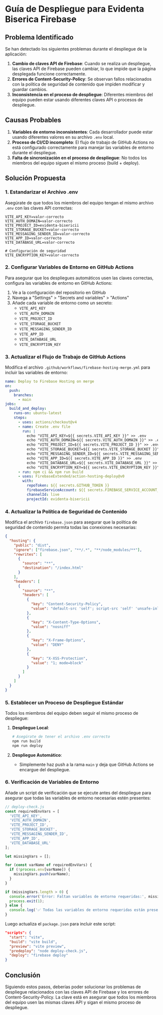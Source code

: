 # Guía de Despliegue para Evidenta Biserica Firebase

## Problema Identificado

Se han detectado los siguientes problemas durante el despliegue de la aplicación:

1. **Cambio de claves API de Firebase**: Cuando se realiza un despliegue, las claves API de Firebase pueden cambiar, lo que impide que la página desplegada funcione correctamente.
2. **Errores de Content-Security-Policy**: Se observan fallos relacionados con la política de seguridad de contenido que impiden modificar y guardar cambios.
3. **Inconsistencia en el proceso de despliegue**: Diferentes miembros del equipo pueden estar usando diferentes claves API o procesos de despliegue.

## Causas Probables

1. **Variables de entorno inconsistentes**: Cada desarrollador puede estar usando diferentes valores en su archivo `.env` local.
2. **Proceso de CI/CD incompleto**: El flujo de trabajo de GitHub Actions no está configurado correctamente para manejar las variables de entorno durante el despliegue.
3. **Falta de sincronización en el proceso de despliegue**: No todos los miembros del equipo siguen el mismo proceso (build + deploy).

## Solución Propuesta

### 1. Estandarizar el Archivo .env

Asegúrate de que todos los miembros del equipo tengan el mismo archivo `.env` con las claves API correctas:

```
VITE_API_KEY=valor-correcto
VITE_AUTH_DOMAIN=valor-correcto
VITE_PROJECT_ID=evidenta-bisericii
VITE_STORAGE_BUCKET=valor-correcto
VITE_MESSAGING_SENDER_ID=valor-correcto
VITE_APP_ID=valor-correcto
VITE_DATABASE_URL=valor-correcto

# Configuración de seguridad
VITE_ENCRYPTION_KEY=valor-correcto
```

### 2. Configurar Variables de Entorno en GitHub Actions

Para asegurar que los despliegues automáticos usen las claves correctas, configura las variables de entorno en GitHub Actions:

1. Ve a la configuración del repositorio en GitHub
2. Navega a "Settings" > "Secrets and variables" > "Actions"
3. Añade cada variable de entorno como un secreto:
   - `VITE_API_KEY`
   - `VITE_AUTH_DOMAIN`
   - `VITE_PROJECT_ID`
   - `VITE_STORAGE_BUCKET`
   - `VITE_MESSAGING_SENDER_ID`
   - `VITE_APP_ID`
   - `VITE_DATABASE_URL`
   - `VITE_ENCRYPTION_KEY`

### 3. Actualizar el Flujo de Trabajo de GitHub Actions

Modifica el archivo `.github/workflows/firebase-hosting-merge.yml` para incluir las variables de entorno:

```yaml
name: Deploy to Firebase Hosting on merge
on:
  push:
    branches:
      - main
jobs:
  build_and_deploy:
    runs-on: ubuntu-latest
    steps:
      - uses: actions/checkout@v4
      - name: Create .env file
        run: |
          echo "VITE_API_KEY=${{ secrets.VITE_API_KEY }}" >> .env
          echo "VITE_AUTH_DOMAIN=${{ secrets.VITE_AUTH_DOMAIN }}" >> .env
          echo "VITE_PROJECT_ID=${{ secrets.VITE_PROJECT_ID }}" >> .env
          echo "VITE_STORAGE_BUCKET=${{ secrets.VITE_STORAGE_BUCKET }}" >> .env
          echo "VITE_MESSAGING_SENDER_ID=${{ secrets.VITE_MESSAGING_SENDER_ID }}" >> .env
          echo "VITE_APP_ID=${{ secrets.VITE_APP_ID }}" >> .env
          echo "VITE_DATABASE_URL=${{ secrets.VITE_DATABASE_URL }}" >> .env
          echo "VITE_ENCRYPTION_KEY=${{ secrets.VITE_ENCRYPTION_KEY }}" >> .env
      - run: npm ci && npm run build
      - uses: FirebaseExtended/action-hosting-deploy@v0
        with:
          repoToken: ${{ secrets.GITHUB_TOKEN }}
          firebaseServiceAccount: ${{ secrets.FIREBASE_SERVICE_ACCOUNT_EVIDENTA_BISERICII }}
          channelId: live
          projectId: evidenta-bisericii
```

### 4. Actualizar la Política de Seguridad de Contenido

Modifica el archivo `firebase.json` para asegurar que la política de seguridad de contenido permita todas las conexiones necesarias:

```json
{
  "hosting": {
    "public": "dist",
    "ignore": ["firebase.json", "**/.*", "**/node_modules/**"],
    "rewrites": [
      {
        "source": "**",
        "destination": "/index.html"
      }
    ],
    "headers": [
      {
        "source": "**",
        "headers": [
          {
            "key": "Content-Security-Policy",
            "value": "default-src 'self'; script-src 'self' 'unsafe-inline' https://apis.google.com https://www.googletagmanager.com; style-src 'self' 'unsafe-inline'; img-src 'self' data: https://firebasestorage.googleapis.com; connect-src 'self' https://*.firebaseio.com https://*.googleapis.com https://identitytoolkit.googleapis.com"
          },
          {
            "key": "X-Content-Type-Options",
            "value": "nosniff"
          },
          {
            "key": "X-Frame-Options",
            "value": "DENY"
          },
          {
            "key": "X-XSS-Protection",
            "value": "1; mode=block"
          }
        ]
      }
    ]
  }
}
```

### 5. Establecer un Proceso de Despliegue Estándar

Todos los miembros del equipo deben seguir el mismo proceso de despliegue:

1. **Despliegue Local**:
   ```bash
   # Asegúrate de tener el archivo .env correcto
   npm run build
   npm run deploy
   ```

2. **Despliegue Automático**:
   - Simplemente haz push a la rama `main` y deja que GitHub Actions se encargue del despliegue.

### 6. Verificación de Variables de Entorno

Añade un script de verificación que se ejecute antes del despliegue para asegurar que todas las variables de entorno necesarias estén presentes:

```javascript
// deploy-check.js
const requiredEnvVars = [
  'VITE_API_KEY',
  'VITE_AUTH_DOMAIN',
  'VITE_PROJECT_ID',
  'VITE_STORAGE_BUCKET',
  'VITE_MESSAGING_SENDER_ID',
  'VITE_APP_ID',
  'VITE_DATABASE_URL'
];

let missingVars = [];

for (const varName of requiredEnvVars) {
  if (!process.env[varName]) {
    missingVars.push(varName);
  }
}

if (missingVars.length > 0) {
  console.error('Error: Faltan variables de entorno requeridas:', missingVars.join(', '));
  process.exit(1);
} else {
  console.log('✅ Todas las variables de entorno requeridas están presentes');
}
```

Luego actualiza el `package.json` para incluir este script:

```json
"scripts": {
  "start": "vite",
  "build": "vite build",
  "preview": "vite preview",
  "predeploy": "node deploy-check.js",
  "deploy": "firebase deploy"
}
```

## Conclusión

Siguiendo estos pasos, deberías poder solucionar los problemas de despliegue relacionados con las claves API de Firebase y los errores de Content-Security-Policy. La clave está en asegurar que todos los miembros del equipo usen las mismas claves API y sigan el mismo proceso de despliegue.